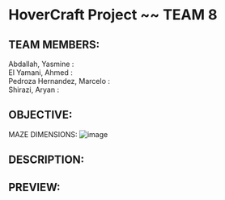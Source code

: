 # HoverCraft Project ~~ TEAM 8

## TEAM MEMBERS: ## 
Abdallah, Yasmine :  
El Yamani, Ahmed :  
Pedroza Hernandez, Marcelo :  
Shirazi, Aryan :  
  
## OBJECTIVE: ##
MAZE DIMENSIONS:
![image](https://user-images.githubusercontent.com/63077422/205738374-ab14a252-58a4-4097-a658-3d52a773ec9f.png)

## DESCRIPTION: ##

## PREVIEW: ##
